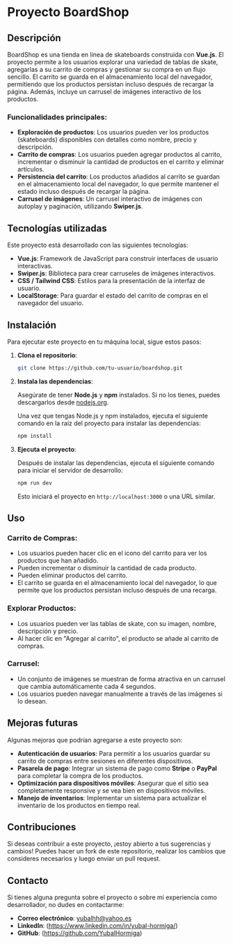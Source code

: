 # Proyecto BoardShop

## Descripción

BoardShop es una tienda en línea de skateboards construida con **Vue.js**. El proyecto permite a los usuarios explorar una variedad de tablas de skate, agregarlas a su carrito de compras y gestionar su compra en un flujo sencillo. El carrito se guarda en el almacenamiento local del navegador, permitiendo que los productos persistan incluso después de recargar la página. Además, incluye un carrusel de imágenes interactivo de los productos.

### Funcionalidades principales:

- **Exploración de productos**: Los usuarios pueden ver los productos (skateboards) disponibles con detalles como nombre, precio y descripción.
- **Carrito de compras**: Los usuarios pueden agregar productos al carrito, incrementar o disminuir la cantidad de productos en el carrito y eliminar artículos.
- **Persistencia del carrito**: Los productos añadidos al carrito se guardan en el almacenamiento local del navegador, lo que permite mantener el estado incluso después de recargar la página.
- **Carrusel de imágenes**: Un carrusel interactivo de imágenes con autoplay y paginación, utilizando **Swiper.js**.

## Tecnologías utilizadas

Este proyecto está desarrollado con las siguientes tecnologías:

- **Vue.js**: Framework de JavaScript para construir interfaces de usuario interactivas.
- **Swiper.js**: Biblioteca para crear carruseles de imágenes interactivos.
- **CSS / Tailwind CSS**: Estilos para la presentación de la interfaz de usuario.
- **LocalStorage**: Para guardar el estado del carrito de compras en el navegador del usuario.

## Instalación

Para ejecutar este proyecto en tu máquina local, sigue estos pasos:

1. **Clona el repositorio**:

   ```bash
   git clone https://github.com/tu-usuario/boardshop.git
   ```

2. **Instala las dependencias**:

   Asegúrate de tener **Node.js** y **npm** instalados. Si no los tienes, puedes descargarlos desde [nodejs.org](https://nodejs.org/).

   Una vez que tengas Node.js y npm instalados, ejecuta el siguiente comando en la raíz del proyecto para instalar las dependencias:

   ```bash
   npm install
   ```

3. **Ejecuta el proyecto**:

   Después de instalar las dependencias, ejecuta el siguiente comando para iniciar el servidor de desarrollo:

   ```bash
   npm run dev
   ```

   Esto iniciará el proyecto en `http://localhost:3000` o una URL similar.

## Uso

### **Carrito de Compras**:

- Los usuarios pueden hacer clic en el icono del carrito para ver los productos que han añadido.
- Pueden incrementar o disminuir la cantidad de cada producto.
- Pueden eliminar productos del carrito.
- El carrito se guarda en el almacenamiento local del navegador, lo que permite que los productos persistan incluso después de una recarga.

### **Explorar Productos**:

- Los usuarios pueden ver las tablas de skate, con su imagen, nombre, descripción y precio.
- Al hacer clic en "Agregar al carrito", el producto se añade al carrito de compras.

### **Carrusel**:

- Un conjunto de imágenes se muestran de forma atractiva en un carrusel que cambia automáticamente cada 4 segundos.
- Los usuarios pueden navegar manualmente a través de las imágenes si lo desean.

## Mejoras futuras

Algunas mejoras que podrían agregarse a este proyecto son:

- **Autenticación de usuarios**: Para permitir a los usuarios guardar su carrito de compras entre sesiones en diferentes dispositivos.
- **Pasarela de pago**: Integrar un sistema de pago como **Stripe** o **PayPal** para completar la compra de los productos.
- **Optimización para dispositivos móviles**: Asegurar que el sitio sea completamente responsive y se vea bien en dispositivos móviles.
- **Manejo de inventarios**: Implementar un sistema para actualizar el inventario de los productos en tiempo real.

## Contribuciones

Si deseas contribuir a este proyecto, ¡estoy abierto a tus sugerencias y cambios! Puedes hacer un fork de este repositorio, realizar los cambios que consideres necesarios y luego enviar un pull request.

## Contacto

Si tienes alguna pregunta sobre el proyecto o sobre mi experiencia como desarrollador, no dudes en contactarme:

- **Correo electrónico**: yubalhh@yahoo.es
- **LinkedIn**: (https://www.linkedin.com/in/yubal-hormiga/)
- **GitHub**: (https://github.com/YubalHormiga)
 